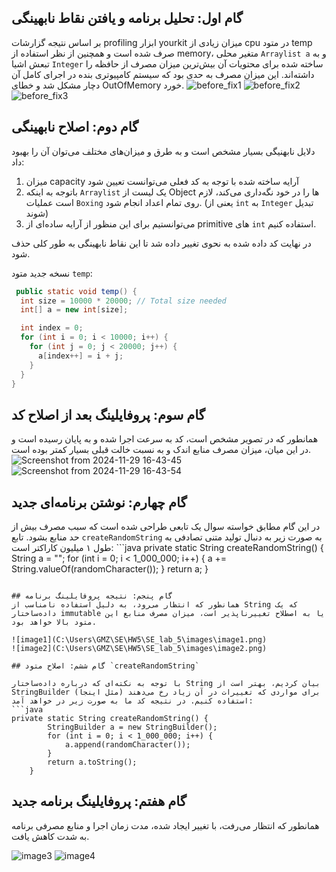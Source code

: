 ## گام اول: تحلیل برنامه و یافتن نقاط نابهینگی

بر اساس نتیجه گزارشات profiling ابزار yourkit میزان زیادی از cpu در متود temp صرف شده است و همچنین از نظر استفاده از memory، متغیر محلی `Arraylist a` و به تبعش اشیا `Integer` ساخته شده برای محتویات آن بیش‌ترین میزان مصرف از حافظه را داشته‌اند. این میزان مصرف به حدی بود که سیستم کامپیوتری بنده در اجرای کامل آن دچار مشکل شد و خطای OutOfMemory خورد.
![before_fix1](https://github.com/user-attachments/assets/06204736-4924-44c3-bcd9-1ba79054ccd1)
![before_fix2](https://github.com/user-attachments/assets/94275055-528b-4090-9c09-034124ff0902)
![before_fix3](https://github.com/user-attachments/assets/a8e72411-46a9-4182-8f45-77af1a261674)

## گام دوم: اصلاح نابهینگی

دلایل نابهنیگی بسیار مشخص است و به طرق و میزان‌های مختلف می‌توان آن را بهبود داد:

1. میزان capacity آرایه ساخته شده با توجه به کد فعلی می‌توانست تعیین شود
2. باتوجه به اینکه `Arraylist` یک لیست از Object ها را در خود نگه‌داری می‌کند، لازم است عملیات `Boxing` روی تمام اعداد انجام شود. (یعنی از `int` به `Integer` تبدیل شوند)
3. می‌توانستیم برای این منظور از آرایه ساده‌ای از primitive های `int` استفاده کنیم.

در نهایت کد داده شده به نحوی تغییر داده شد تا این نقاط نابهینگی به طور کلی حذف شود.

نسخه جدید متود `temp`:

```java
 public static void temp() {
  int size = 10000 * 20000; // Total size needed
  int[] a = new int[size];

  int index = 0;
  for (int i = 0; i < 10000; i++) {
    for (int j = 0; j < 20000; j++) {
      a[index++] = i + j;
    }
  }
}
```

## گام سوم: پروفایلینگ بعد از اصلاح کد

همانطور که در تصویر مشخص است، کد به سرعت اجرا شده و به پایان رسیده است و در این میان، میزان مصرف منابع اندک و به نسبت خالت قبلی بسیار کمتر بوده است.
![Screenshot from 2024-11-29 16-43-45](https://github.com/user-attachments/assets/c404df69-6b46-49a9-be6c-efe19efe3471)
![Screenshot from 2024-11-29 16-43-54](https://github.com/user-attachments/assets/6274227c-3b09-4475-9dc2-700da3684cfc)

## گام چهارم: نوشتن برنامه‌ای جدید

در این گام مطابق خواسته سوال یک تابعی طراحی شده است که سبب مصرف بیش از حد منابع بشود. تابع `createRandomString` به صورت زیر به دنبال تولید متنی تصادفی به طول ۱ میلیون کاراکتر است:
‍‍‍```java
private static String createRandomString() {
String a = "";
for (int i = 0; i < 1_000_000; i++) {
a += String.valueOf(randomCharacter());
}
return a;
}

````

## گام پنجم: نتیجه پروفایلینگ برنامه
همانطور که انتظار می‌رود، به دلیل استفاده نامناسب از String که یک داده‌ساختار immutable یا به اصطلاح تغییرناپذیر است، میزان مصرف منابع این متود بالا خواهد بود.

![image1](C:\Users\GMZ\SE\HW5\SE_lab_5\images\image1.png)
![image2](C:\Users\GMZ\SE\HW5\SE_lab_5\images\image2.png)

## گام ششم: اصلاح متود `createRandomString`

با توجه به نکته‌ای که درباره داده‌ساختار String بیان کردیم، بهتر است از StringBuilder برای مواردی که تغییرات در آن زیاد رخ می‌دهند (مثل اینجا) استفاده کنیم. در نتیجه کد ما به صورت زیر در خواهد آمد:
```java
private static String createRandomString() {
        StringBuilder a = new StringBuilder();
        for (int i = 0; i < 1_000_000; i++) {
            a.append(randomCharacter());
        }
        return a.toString();
    }
````

## گام هفتم: پروفایلینگ برنامه جدید

همانطور که انتظار می‌رفت، با تغییر ایجاد شده، مدت زمان اجرا و منابع مصرفی برنامه به شدت کاهش یافت.

![image3](C:\Users\GMZ\SE\HW5\SE_lab_5\images\image3.png)
![image4](C:\Users\GMZ\SE\HW5\SE_lab_5\images\image4.png)
